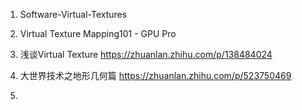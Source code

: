 1. Software-Virtual-Textures
2. Virtual Texture Mapping101 - GPU Pro

3. 浅谈Virtual Texture https://zhuanlan.zhihu.com/p/138484024
4. 大世界技术之地形几何篇 https://zhuanlan.zhihu.com/p/523750469

5. 

